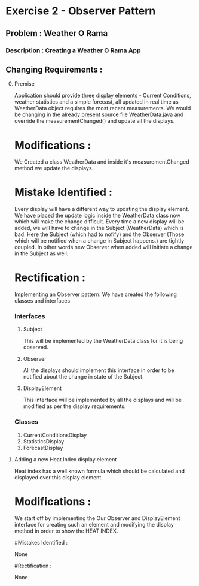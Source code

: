 # Exercise 2 - Observer Pattern
## Problem : Weather O Rama
### Description : Creating a Weather O Rama App

## Changing Requirements :

0. Premise

	Application should provide three display elements - Current Conditions, weather statistics and a simple forecast, all updated in real time as WeatherData object requires the most recent measurements.
	We would be changing in the already present source file WeatherData.java and override the measurementChanged() and update all the displays.

	# Modifications :

	We Created a class WeatherData and inside it's measurementChanged method we update the displays.

	# Mistake Identified : 

	Every display will have a different way to updating the display element. We have placed the update logic inside the WeatherData class now which will make the change difficult. Every time a new display will be added, we will have to change in the Subject (WeatherData) which is bad. Here the Subject (which had to nofify) and the Observer (Those which will be notified when a change in Subject happens.) are tightly coupled. In other words new Observer when added will initiate a change in the Subject as well.
	
	# Rectification :

	Implementing an Observer pattern. We have created the following classes and interfaces

	### Interfaces
	1. Subject

		This will be implemented by the WeatherData class for it is being observed.

	2. Observer

		All the displays should implement this interface in order to be notified about the change in state of the Subject.

	3. DisplayElement

		This interface will be implemented by all the displays and will be modified as per the display requirements.


	### Classes
	1. CurrentConditionsDisplay
	2. StatisticsDisplay
	3. ForecastDisplay

1.  Adding a new Heat Index display element

	Heat index has a well known formula which should be calculated and displayed over this display element.

	# Modifications :

	We start off by implementing the Our Observer and DisplayElement interface for creating such an element and modifying the display method in order to show the HEAT INDEX.

	#Mistakes Identified :

	None

	#Rectification :

	None
